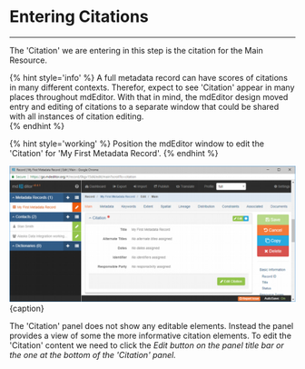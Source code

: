 # Entering Citations 
---

The 'Citation' we are entering in this step is the citation for the Main Resource.   

{% hint style='info' %}
  A full metadata record can have scores of citations in many different contexts.  Therefor, expect to see 'Citation' appear in many places throughout mdEditor.  With that in mind, the mdEditor design moved entry and editing of citations to a separate window that could be shared with all instances of citation editing.  
{% endhint %}

{% hint style='working' %}
  Position the mdEditor window to edit the 'Citation' for 'My First Metadata Record'.
{% endhint %}

![Editing Window - Main - Main Resource Citation](/assets/get-started/edit-window-main-citation-1.png){caption}

The 'Citation' panel does not show any editable elements.  Instead the panel provides a view of some the more informative citation elements.  To edit the 'Citation' content we need to click the <span class="btn btn-success btn-xs"> <i class="fa fa-pencil"> Edit</span> button on the panel title bar or the one at the bottom of the 'Citation' panel.  

